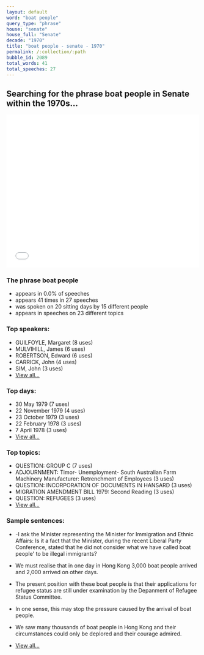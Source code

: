 ```yaml
---
layout: default
word: "boat people"
query_type: "phrase"
house: "senate"
house_full: "Senate"
decade: "1970"
title: "boat people - senate - 1970"
permalink: /:collection/:path
bubble_id: 2089
total_words: 41
total_speeches: 27
---
```



## Searching for the phrase **boat people** in Senate within the 1970s...

<iframe width="100%" height="400" frameborder="0" scrolling="no" src="//plot.ly/~wragge/2089.embed"></iframe>

### The phrase **boat people**

* appears in 0.0% of speeches
* appears 41 times in 27 speeches
* was spoken on 20 sitting days by 15 different people
* appears in speeches on 23 different topics

### Top speakers:

* GUILFOYLE, Margaret (8 uses)
* MULVIHILL, James (6 uses)
* ROBERTSON, Edward (6 uses)
* CARRICK, John (4 uses)
* SIM, John (3 uses)
* [View all...](speakers/)


### Top days:

* 30 May 1979 (7 uses)
* 22 November 1979 (4 uses)
* 23 October 1979 (3 uses)
* 22 February 1978 (3 uses)
* 7 April 1978 (3 uses)
* [View all...](days/)


### Top topics:

* QUESTION: GROUP C (7 uses)
* ADJOURNMENT: Timor- Unemployment- South Australian Farm Machinery Manufacturer: Retrenchment of Employees (3 uses)
* QUESTION: INCORPORATION OF DOCUMENTS IN HANSARD (3 uses)
* MIGRATION AMENDMENT BILL 1979: Second Reading (3 uses)
* QUESTION: REFUGEES (3 uses)
* [View all...](topics/)


### Sample sentences:

* -I ask the Minister representing the Minister for Immigration and Ethnic Affairs: Is it a fact that the Minister, during the recent Liberal Party Conference, stated that he did not consider what we have called <span class="highlight">boat people</span>' to be illegal immigrants?

* We must realise that in one day in Hong Kong 3,000 <span class="highlight">boat people</span> arrived and 2,000 arrived on other days.

* The present position with these <span class="highlight">boat people</span> is that their applications for refugee status are still under examination by the Depanment of Refugee Status Committee.

* In one sense, this may stop the pressure caused by the arrival of <span class="highlight">boat people</span>.

* We saw many thousands of <span class="highlight">boat people</span> in Hong Kong and their circumstances could only be deplored and their courage admired.

* [View all...](contexts/)

